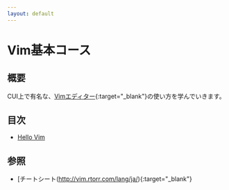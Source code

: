 ```yaml
---
layout: default
---
```


# Vim基本コース

## 概要

CUI上で有名な、[Vimエディター](http://www.vim.org/){:target="_blank"}の使い方を学んでいきます。

## 目次

* [Hello Vim](./hellovim)



## 参照

* [チートシート(http://vim.rtorr.com/lang/ja/){:target="_blank"}
